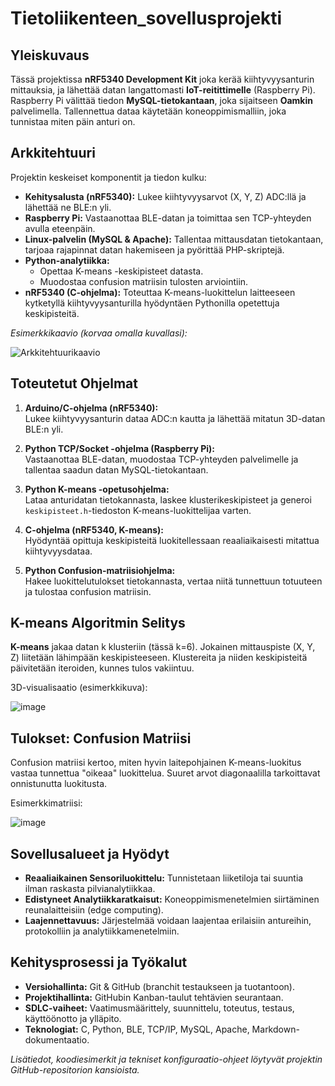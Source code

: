 # Tietoliikenteen_sovellusprojekti

## Yleiskuvaus

Tässä projektissa **nRF5340 Development Kit** joka kerää kiihtyvyysanturin mittauksia, ja lähettää datan langattomasti **IoT-reitittimelle** (Raspberry Pi). Raspberry Pi välittää tiedon **MySQL-tietokantaan**, joka sijaitseen **Oamkin** palvelimella. Tallennettua dataa käytetään koneoppimismalliin, joka tunnistaa miten päin anturi on.






## Arkkitehtuuri

Projektin keskeiset komponentit ja tiedon kulku:

- **Kehitysalusta (nRF5340):** Lukee kiihtyvyysarvot (X, Y, Z) ADC:llä ja lähettää ne BLE:n yli.  
- **Raspberry Pi:** Vastaanottaa BLE-datan ja toimittaa sen TCP-yhteyden avulla eteenpäin.  
- **Linux-palvelin (MySQL & Apache):** Tallentaa mittausdatan tietokantaan, tarjoaa rajapinnat datan hakemiseen ja pyörittää PHP-skriptejä.  
- **Python-analytiikka:**  
  - Opettaa K-means -keskipisteet datasta.  
  - Muodostaa confusion matriisin tulosten arviointiin.  
- **nRF5340 (C-ohjelma):** Toteuttaa K-means-luokittelun laitteeseen kytketyllä kiihtyvyysanturilla hyödyntäen Pythonilla opetettuja keskipisteitä.

*Esimerkkikaavio (korvaa omalla kuvallasi):*

![Arkkitehtuurikaavio](docs/architecture.png)

## Toteutetut Ohjelmat

1. **Arduino/C-ohjelma (nRF5340):**  
   Lukee kiihtyvyysanturin dataa ADC:n kautta ja lähettää mitatun 3D-datan BLE:n yli.

2. **Python TCP/Socket -ohjelma (Raspberry Pi):**  
   Vastaanottaa BLE-datan, muodostaa TCP-yhteyden palvelimelle ja tallentaa saadun datan MySQL-tietokantaan.

3. **Python K-means -opetusohjelma:**  
   Lataa anturidatan tietokannasta, laskee klusterikeskipisteet ja generoi `keskipisteet.h`-tiedoston K-means-luokittelijaa varten.

4. **C-ohjelma (nRF5340, K-means):**  
   Hyödyntää opittuja keskipisteitä luokitellessaan reaaliaikaisesti mitattua kiihtyvyysdataa.

5. **Python Confusion-matriisiohjelma:**  
   Hakee luokittelutulokset tietokannasta, vertaa niitä tunnettuun totuuteen ja tulostaa confusion matriisin.

## K-means Algoritmin Selitys

**K-means** jakaa datan k klusteriin (tässä k=6). Jokainen mittauspiste (X, Y, Z) liitetään lähimpään keskipisteeseen. Klustereita ja niiden keskipisteitä päivitetään iteroiden, kunnes tulos vakiintuu.

3D-visualisaatio (esimerkkikuva):

![image](https://github.com/user-attachments/assets/c25b1892-fdfa-4d92-ad24-f517fac27fda)

## Tulokset: Confusion Matriisi

Confusion matriisi kertoo, miten hyvin laitepohjainen K-means-luokitus vastaa tunnettua "oikeaa" luokittelua. Suuret arvot diagonaalilla tarkoittavat onnistunutta luokitusta.

Esimerkkimatriisi:

![image](https://github.com/user-attachments/assets/542fe772-c58e-421a-b030-c7b987882e7d)

## Sovellusalueet ja Hyödyt

- **Reaaliaikainen Sensoriluokittelu:** Tunnistetaan liiketiloja tai suuntia ilman raskasta pilvianalytiikkaa.  
- **Edistyneet Analytiikkaratkaisut:** Koneoppimismenetelmien siirtäminen reunalaitteisiin (edge computing).  
- **Laajennettavuus:** Järjestelmää voidaan laajentaa erilaisiin antureihin, protokolliin ja analytiikkamenetelmiin.

## Kehitysprosessi ja Työkalut

- **Versiohallinta:** Git & GitHub (branchit testaukseen ja tuotantoon).  
- **Projektihallinta:** GitHubin Kanban-taulut tehtävien seurantaan.  
- **SDLC-vaiheet:** Vaatimusmäärittely, suunnittelu, toteutus, testaus, käyttöönotto ja ylläpito.  
- **Teknologiat:** C, Python, BLE, TCP/IP, MySQL, Apache, Markdown-dokumentaatio.


*Lisätiedot, koodiesimerkit ja tekniset konfiguraatio-ohjeet löytyvät projektin GitHub-repositorion kansioista.*

